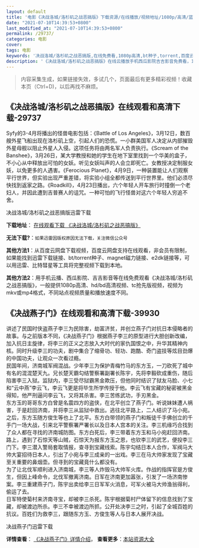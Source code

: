 ```yaml
---
layout: default
title: '电影《决战洛城/洛杉矶之战恶搞版》下载资源/在线播放/视频地址/1080p/高清/蓝光'
date: "2021-07-10T14:39:53+0800"
last_modified_at: "2021-07-10T14:39:53+0800"
permalink: /29737/
categories: 电影
cover:
tags: 电影
keywords: '决战洛城/洛杉矶之战恶搞版,在线免费看,1080p高清,bt种子,torrent,百度云盘,magnet,磁力链,迅雷下载资源'
description: '《决战洛城/洛杉矶之战恶搞版》在线云播放手机西瓜影院吉吉影音免费看，1080p高清bd/hd未删减完整版和tc抢先枪版，mkv/mp4格式，附带bt/torrent种子、magnet/磁力链、百度云盘、网盘资源迅雷下载链接'
---
```


>内容采集生成，如果链接失效，多试几个，页面最后有更多精彩视频！收藏本页（Ctrl+D)，以后再找不麻烦。


## 《决战洛城/洛杉矶之战恶搞版》在线观看和高清下载-29737

Syfy的3-4月将播出的怪兽电影包括：《Battle of Los Angeles》，3月12日，数百艘外星飞船出现在洛杉矶上空，引起人们的恐慌。一小群美国军人决定从内部摧毁外星母舰以阻止外星人入侵。这项任务将由两名军人负责执行。《Scream of the Banshee》，3月26日，某大学教授和她的学生在地下室里找到一个华美的盒子，不小心从中释放出可怕的女妖。听见女妖叫声的人会立即死亡。女教授决定制服女妖，以免更多的人遇害。《Ferocious Planet》，4月9日，一种装置能让人们观察平行世界，但实验出现严重差错，将实验小组全都传送到平行世界里。他们必须尽快找到返家之路。《Roadkill》，4月23日播出，六个年轻人开车旅行时撞倒一个老妇人，并因此遭到吉普赛人的诅咒。一种可怕的飞行怪兽对这六个年轻人穷追不舍。


决战洛城/洛杉矶之战恶搞版迅雷下载

**下载地址**： [在线观看下载 《决战洛城/洛杉矶之战恶搞版》](https://www.993dy.com//vod-detail-id-18975.html) 


**无法下载?**：`如果迅雷因版权原因无法下载，关注微信公众号 `

**其他方法1**：从百度云网盘下载视频，百度云网盘支持在线观看，非会员有限制，如果能找到迅雷下载链接、bt/torrent种子、magnet磁力链接、e2dk链接等，可以用迅雷、比特彗星等工具将完整视频下载到本地。

**其他方法2**：用手机云播、西瓜影院、吉吉影音等在线免费观看《决战洛城/洛杉矶之战恶搞版》，一般提供1080p高清、hd/bd高清视频、tc抢先版视频，视频为mkv或mp4格式，不同站点视频质量和播放速度不同。


## 《决战燕子门》在线观看和高清下载-39930

讲述了民国时侠盗燕子李三为民除害，劫富济贫，并创立燕子门对抗日本侵略者的故事。与之前版本不同，《决战燕子门》根据燕子李三的原型进行大胆创新改编，加入抗日主旋律，将李三的正义之志放入大时代的家仇国恨之中，升华其精神内核。同时升级李三的功夫，剧中集合了缩骨功、轻功、跑酷、奇门盗技等炫目劲爆的中国功夫，让观众一次看过瘾。<br />民国年间，济南城军阀混战。少年李三为保护青梅竹马的东方玉，一刀砍死了城中有名的混混楚天九。兄长楚天霸勾结警察署副署长陈宇，先将李毅砍成重伤，随后陷害李三入狱。监狱内，李三受尽狱霸黑金欺压，但他同时结识了狱友马脸、小七和“云中燕&rdquo;李云飞，李云飞更是将毕生所学传授于他。李云飞有宝藏的秘密被黑金得知，他严刑逼问李云飞，又将其杀害。李三苦练武功，手刃黑金。<br />东方玉的哥哥东方白曾是名震四方的盗侠，在北平创立了燕子门。听说妹妹遭人祸害，于是赶回济南，并将李三从监狱中救出。逃往北平路上，二人结识了马小宛。之后，东方玉随方俊生等也上了北平。东方白带领的燕子门和叛徒千手佛创立的千手门一场大战，引来北平警察署严署长以及日本人宫本的关注。李三机缘巧合找到了众人都在寻找的济南城防图。东方白死后，李三带着东方玉和马小宛赶回济南。路上，遇到了石惊天等山贼，石惊天为报东方玉之恩，也钦李三的武艺，便投李三门下。李三潜入警局套取情报，查寻到宝藏线索。陈宇勾结日本人合作，军阀马大帅大宴招待日本人，引出了小宛与李三成亲的一出戏。李三在马大帅家发现了宝藏至关重要的鼻烟壶。但寻到的宝藏竟什么都没有。<br />为了让北伐军顺利进入济南城，李三等人炸毁马大帅军火库。作战的指挥官是方俊生，但因上峰命令，北伐军撤离济南。日军在济南更加嚣张，引发了一场济南惨案。李三重建燕子门，陈宇出卖给李三日军军火消息，可军火被马大帅渔翁得利，偷运了去。<br />日军特使菊村来济南寻宝，却被李三杀死。陈宇根据菊村尸体留下的信息找到了宝藏，却被渡边所杀。李三不幸被渡边所抓，公开处决李三之时，引起了全城百姓的抗议。百姓们为救李三，跟随东方玉、方俊生等人与日本人展开决战。</p>


决战燕子门迅雷下载

**详情查看**： [《决战燕子门》详情介绍](/movie/39930/)， **查看更多**：[本站资源大全](/movie/t/all/)

